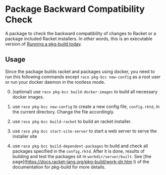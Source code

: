 # Package Backward Compatibility Check

A package to check the backward compatibility of changes to Racket or a package
included Racket installers. In other words, this is an executable version of
[Running a pkg-build
today](https://blog.racket-lang.org/2020/03/running-pkg-build-today.html).

## Usage

Since the package builds racket and packages using docker, you need to
run this following commands except `raco pkg-bcc new-config` as a root user or
run your docker daemon in the rootless mode.

0. (optional) use `raco pkg-bcc build-docker-images` to build all necessary docker images.

1. use `raco pkg-bcc new-config` to create a new config file, `config.rktd`, in the current directory. Change the file accordingly.

2. use `raco pkg-bcc build-racket` to build an racket installer.

3. use `raco pkg-bcc start-site-server` to start a web server to serve the installer site

4. use `raco pkg-bcc build-dependent-packages` to build and check all packages
specified in the `config.rktd`. After it is done, results of building and test
the packages sit in `workdir/server/built`. See [the
page](https://docs.racket-lang.org/pkg-build/work-dir.htm l) of the
documentation for pkg-build for more details.
